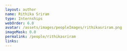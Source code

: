 ```yaml
---
layout: author
name: Rithika Sriram
type: Internships
webOrder: 6.0
avatar: /assets/images/peopleImages/rithikasriram.png
imageMask: 0.0
permalink: /people/rithikasriram
links:
---
```

